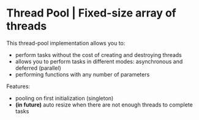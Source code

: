 # Thread Pool | Fixed-size array of threads

This thread-pool implementation allows you to:
- perform tasks without the cost of creating and destroying threads
- allows you to perform tasks in different modes: asynchronous and deferred (parallel)
- performing functions with any number of parameters

Features:
- pooling on first initialization (singleton)
- **(in future)** auto resize when there are not enough threads to complete tasks
